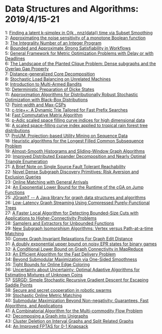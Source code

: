 # Data Structures and Algorithms: 2019/4/15-21  
1: [Finding a latent k-simplex in O(k . nnz(data)) time via Subset Smoothing](https://doi.org/10.48550/arXiv.1904.06738)  
2: [Approximating the noise sensitivity of a monotone Boolean function](https://doi.org/10.48550/arXiv.1904.06745)  
3: [The Integrality Number of an Integer Program](https://doi.org/10.48550/arXiv.1904.06874)  
4: [Bounded and Approximate Strong Satisfiability in Workflows](https://doi.org/10.48550/arXiv.1904.07234)  
5: [General Framework for Metric Optimization Problems with Delay or with  Deadlines](https://doi.org/10.48550/arXiv.1904.07131)  
6: [The Landscape of the Planted Clique Problem: Dense subgraphs and the  Overlap Gap Property](https://doi.org/10.48550/arXiv.1904.07174)  
7: [Distance-generalized Core Decomposition](https://doi.org/10.48550/arXiv.1904.07262)  
8: [Stochastic Load Balancing on Unrelated Machines](https://doi.org/10.48550/arXiv.1904.07271)  
9: [Introduction to Multi-Armed Bandits](https://doi.org/10.48550/arXiv.1904.07272)  
10: [Deterministic Preparation of Dicke States](https://doi.org/10.48550/arXiv.1904.07358)  
11: [Approximation Algorithms for Distributionally Robust Stochastic  Optimization with Black-Box Distributions](https://doi.org/10.48550/arXiv.1904.07381)  
12: [Point-width and Max-CSPs](https://doi.org/10.48550/arXiv.1904.07388)  
13: [c-trie++: A Dynamic Trie Tailored for Fast Prefix Searches](https://doi.org/10.48550/arXiv.1904.07467)  
14: [Fast Commutative Matrix Algorithm](https://doi.org/10.48550/arXiv.1904.07683)  
15: [p-Adic scaled space filling curve indices for high dimensional data](https://doi.org/10.48550/arXiv.1904.07700)  
16: [A scaled space-filling curve index applied to tropical rain forest tree  distributions](https://doi.org/10.48550/arXiv.1904.08053)  
17: [ProUM: Projection-based Utility Mining on Sequence Data](https://doi.org/10.48550/arXiv.1904.07764)  
18: [Heuristic algorithms for the Longest Filled Common Subsequence Problem](https://doi.org/10.48550/arXiv.1904.07902)  
19: [Almost-Smooth Histograms and Sliding-Window Graph Algorithms](https://doi.org/10.48550/arXiv.1904.07957)  
20: [Improved Distributed Expander Decomposition and Nearly Optimal Triangle  Enumeration](https://doi.org/10.48550/arXiv.1904.08037)  
21: [A Brief Note on Single Source Fault Tolerant Reachability](https://doi.org/10.48550/arXiv.1904.08150)  
22: [Novel Dense Subgraph Discovery Primitives: Risk Aversion and Exclusion  Queries](https://doi.org/10.48550/arXiv.1904.08178)  
23: [Online Matching with General Arrivals](https://doi.org/10.48550/arXiv.1904.08255)  
24: [An Exponential Lower Bound for the Runtime of the cGA on Jump Functions](https://doi.org/10.48550/arXiv.1904.08415)  
25: [JGraphT -- A Java library for graph data structures and algorithms](https://doi.org/10.48550/arXiv.1904.08355)  
26: [Low-Latency Graph Streaming Using Compressed Purely-Functional Trees](https://doi.org/10.48550/arXiv.1904.08380)  
27: [A Faster Local Algorithm for Detecting Bounded-Size Cuts with  Applications to Higher-Connectivity Problems](https://doi.org/10.48550/arXiv.1904.08382)  
28: [Samplers and Extractors for Unbounded Functions](https://doi.org/10.48550/arXiv.1904.08391)  
29: [New Subgraph Isomorphism Algorithms: Vertex versus Path-at-a-time  Matching](https://doi.org/10.48550/arXiv.1904.08819)  
30: [Convex Graph Invariant Relaxations For Graph Edit Distance](https://doi.org/10.48550/arXiv.1904.08934)  
31: [A doubly exponential upper bound on noisy EPR states for binary games](https://doi.org/10.48550/arXiv.1904.08832)  
32: [A Conditional Lower Bound on Graph Connectivity in MapReduce](https://doi.org/10.48550/arXiv.1904.08954)  
33: [An Efficient Algorithm for the Fast Delivery Problem](https://doi.org/10.48550/arXiv.1904.09142)  
34: [Beyond Submodular Maximization via One-Sided Smoothness](https://doi.org/10.48550/arXiv.1904.09216)  
35: [Tight Bounds for Online Edge Coloring](https://doi.org/10.48550/arXiv.1904.09222)  
36: [Uncertainty about Uncertainty: Optimal Adaptive Algorithms for  Estimating Mixtures of Unknown Coins](https://doi.org/10.48550/arXiv.1904.09228)  
37: [SSRGD: Simple Stochastic Recursive Gradient Descent for Escaping Saddle  Points](https://doi.org/10.48550/arXiv.1904.09265)  
38: [Secure and secret cooperation in robotic swarms](https://doi.org/10.48550/arXiv.1904.09266)  
39: [Stochastic Online Metric Matching](https://doi.org/10.48550/arXiv.1904.09284)  
40: [Submodular Maximization Beyond Non-negativity: Guarantees, Fast  Algorithms, and Applications](https://doi.org/10.48550/arXiv.1904.09354)  
41: [A Combinatorial Algorithm for the Multi-commodity Flow Problem](https://doi.org/10.48550/arXiv.1904.09397)  
42: [Decomposing a Graph into Unigraphs](https://doi.org/10.48550/arXiv.1904.09438)  
43: [Cluster Deletion on Interval Graphs and Split Related Graphs](https://doi.org/10.48550/arXiv.1904.09470)  
44: [An Improved FPTAS for 0-1 Knapsack](https://doi.org/10.48550/arXiv.1904.09562)  